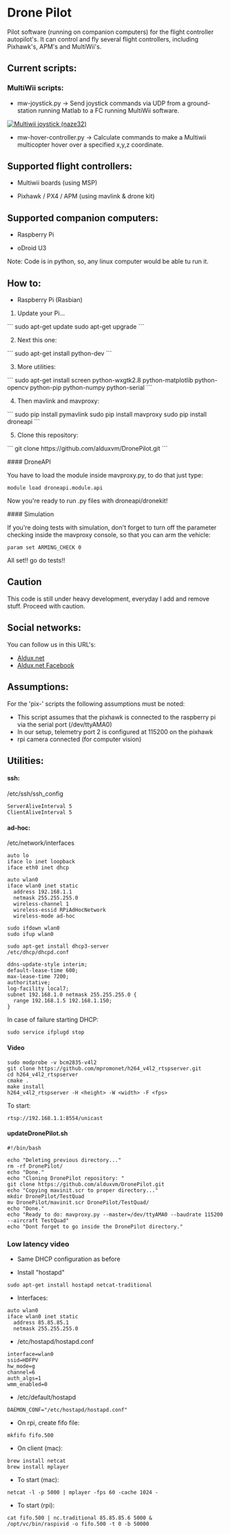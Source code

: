 # Drone Pilot

 Pilot software (running on companion computers) for the flight controller autopilot's. It can control and fly several flight controllers, including Pixhawk's, APM's and MultiWii's.

## Current scripts:


### MultiWii scripts:

* mw-joystick.py -> Send joystick commands via UDP from a ground-station running Matlab to a FC running MultiWii software.

[![Multiwii joystick (naze32)](http://img.youtube.com/vi/XyyfGp-IomE/0.jpg)](http://www.youtube.com/watch?v=XyyfGp-IomE)

* mw-hover-controller.py -> Calculate commands to make a Multiwii multicopter hover over a specified x,y,z coordinate.



## Supported flight controllers:

* Multiwii boards (using MSP)

* Pixhawk / PX4 / APM (using mavlink & drone kit)



## Supported companion computers: 

* Raspberry Pi

* oDroid U3 

Note: Code is in python, so, any linux computer would be able tu run it.



## How to:

* Raspberry Pi (Rasbian)

<ol start="1"><li> Update your Pi... </li></ol>
```
sudo apt-get update
sudo apt-get upgrade
```

<ol start="2"><li> Next this one: </li></ol>
```
sudo apt-get install python-dev
```

<ol start="3"><li> More utilities: </li></ol>
```
sudo apt-get install screen python-wxgtk2.8 python-matplotlib python-opencv python-pip python-numpy python-serial
```

<ol start="4"><li> Then mavlink and mavproxy:</li></ol>
```
sudo pip install pymavlink
sudo pip install mavproxy
sudo pip install droneapi
```

<ol start="5"><li> Clone this repository:</li></ol>
```
git clone https://github.com/alduxvm/DronePilot.git
```

#### DroneAPI

You have to load the module inside mavproxy.py, to do that just type:

```
module load droneapi.module.api

```

Now you're ready to run .py files with droneapi/dronekit! 

#### Simulation

If you're doing tests with simulation, don't forget to turn off the parameter checking inside the mavproxy console, so that you can arm the vehicle:

```
param set ARMING_CHECK 0

```

All set!! go do tests!!

## Caution

This code is still under heavy development, everyday I add and remove stuff. Proceed with caution.

## Social networks:

You can follow us in this URL's:

* [Aldux.net](http://aldux.net/)
* [Aldux.net Facebook](https://www.facebook.com/AlduxNet)

## Assumptions:

For the 'pix-' scripts the following assumptions must be noted:

* This script assumes that the pixhawk is connected to the raspberry pi via the serial port (/dev/ttyAMA0)
* In our setup, telemetry port 2 is configured at 115200 on the pixhawk
* rpi camera connected (for computer vision) 

## Utilities:

#### ssh:

/etc/ssh/ssh_config
```
ServerAliveInterval 5
ClientAliveInterval 5
```

#### ad-hoc:

/etc/network/interfaces
```
auto lo
iface lo inet loopback
iface eth0 inet dhcp
 
auto wlan0
iface wlan0 inet static
  address 192.168.1.1
  netmask 255.255.255.0
  wireless-channel 1
  wireless-essid RPiAdHocNetwork
  wireless-mode ad-hoc
```

```
sudo ifdown wlan0
sudo ifup wlan0
```

```
sudo apt-get install dhcp3-server
/etc/dhcp/dhcpd.conf
```

```
ddns-update-style interim;
default-lease-time 600;
max-lease-time 7200;
authoritative;
log-facility local7;
subnet 192.168.1.0 netmask 255.255.255.0 {
  range 192.168.1.5 192.168.1.150;
}
```

In case of failure starting DHCP:
```
sudo service ifplugd stop
```

#### Video

```
sudo modprobe -v bcm2835-v4l2
git clone https://github.com/mpromonet/h264_v4l2_rtspserver.git
cd h264_v4l2_rtspserver
cmake .
make install
h264_v4l2_rtspserver -H <height> -W <width> -F <fps>
```

To start:
```
rtsp://192.168.1.1:8554/unicast
```

#### updateDronePilot.sh 

```
#!/bin/bash

echo "Deleting previous directory..."
rm -rf DronePilot/
echo "Done."
echo "Cloning DronePilot repository: "
git clone https://github.com/alduxvm/DronePilot.git
echo "Copying mavinit.scr to proper directory..."
mkdir DronePilot/TestQuad
mv DronePilot/mavinit.scr DronePilot/TestQuad/
echo "Done."
echo "Ready to do: mavproxy.py --master=/dev/ttyAMA0 --baudrate 115200 --aircraft TestQuad"
echo "Dont forget to go inside the DronePilot directory."
```

### Low latency video

* Same DHCP configuration as before

* Install "hostapd" 
```
sudo apt-get install hostapd netcat-traditional

```

* Interfaces:
```
auto wlan0
iface wlan0 inet static
  address 85.85.85.1
  netmask 255.255.255.0
```

* /etc/hostapd/hostapd.conf 
```
interface=wlan0
ssid=HDFPV
hw_mode=g
channel=6
auth_algs=1
wmm_enabled=0
```

* /etc/default/hostapd
```
DAEMON_CONF="/etc/hostapd/hostapd.conf"
```

* On rpi, create fifo file:
```
mkfifo fifo.500 
```

* On client (mac):
```
brew install netcat
brew install mplayer
```

* To start (mac):
```
netcat -l -p 5000 | mplayer -fps 60 -cache 1024 -
```

* To start (rpi):
```
cat fifo.500 | nc.traditional 85.85.85.6 5000 &
/opt/vc/bin/raspivid -o fifo.500 -t 0 -b 50000
```

